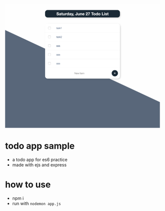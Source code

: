![Preview Image](https://raw.githubusercontent.com/mykhrd/todolist/master/todo_image.png)

# todo app sample
- a todo app for es6 practice
- made with ejs and express

# how to use
- npm i
- run with `nodemon app.js`
